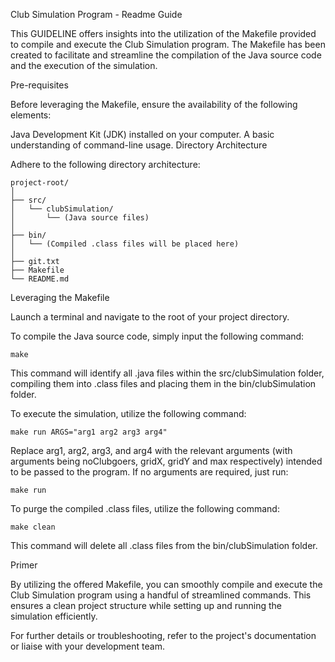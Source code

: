 Club Simulation Program - Readme Guide

This GUIDELINE offers insights into the utilization of the Makefile provided to compile and execute the Club Simulation program. The Makefile has been created to facilitate and streamline the compilation of the Java source code and the execution of the simulation.

Pre-requisites

Before leveraging the Makefile, ensure the availability of the following elements:

Java Development Kit (JDK) installed on your computer.
A basic understanding of command-line usage.
Directory Architecture

Adhere to the following directory architecture:

```
project-root/
│
├── src/
│   └── clubSimulation/
│       └── (Java source files)
│
├── bin/
│   └── (Compiled .class files will be placed here)
│
├── git.txt
├── Makefile
└── README.md
```

Leveraging the Makefile

Launch a terminal and navigate to the root of your project directory.

To compile the Java source code, simply input the following command:

```
make
```
This command will identify all .java files within the src/clubSimulation folder, compiling them into .class files and placing them in the bin/clubSimulation folder.

To execute the simulation, utilize the following command:

```
make run ARGS="arg1 arg2 arg3 arg4"
```
Replace arg1, arg2, arg3, and arg4 with the relevant arguments (with arguments being noClubgoers, gridX, gridY and max respectively) intended to be passed to the program. If no arguments are required, just run:

```
make run
```
To purge the compiled .class files, utilize the following command:

```
make clean
```
This command will delete all .class files from the bin/clubSimulation folder.

Primer

By utilizing the offered Makefile, you can smoothly compile and execute the Club Simulation program using a handful of streamlined commands. This ensures a clean project structure while setting up and running the simulation efficiently.

For further details or troubleshooting, refer to the project's documentation or liaise with your development team.